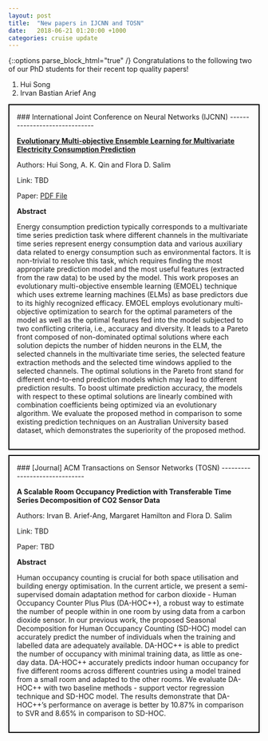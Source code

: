 ```yaml
---
layout: post
title:  "New papers in IJCNN and TOSN"
date:   2018-06-21 01:20:00 +1000
categories: cruise update
---
```


{::options parse_block_html="true" /}
Congratulations to the following two of our PhD students for their recent top quality papers!
<ol>
  <li>Hui Song</li>
  <li>Irvan Bastian Arief Ang</li>
</ol>

<div style="padding: 15px; margin-top: 10px; margin-bottom: 10px; border: 2px solid black;">
### International Joint Conference on Neural Networks (IJCNN)
------------------------------

[**Evolutionary Multi-objective Ensemble Learning for Multivariate Electricity Consumption Prediction**](https://github.com/cruiseresearchgroup/Evolutionary-Multi-objective-Ensemble-Learning-for-Multivariate-Electricity-Consumption-Prediction)

Authors: Hui Song, A. K. Qin and Flora D. Salim

Link: TBD

Paper: [PDF File](https://github.com/cruiseresearchgroup/Evolutionary-Multi-objective-Ensemble-Learning-for-Multivariate-Electricity-Consumption-Prediction/blob/master/paper/song2018evolutionary.pdf)

**Abstract**

Energy consumption prediction typically corresponds to a multivariate time series prediction task where different channels in the multivariate time series represent energy consumption data and various auxiliary data related to energy consumption such as environmental factors. It is non-trivial to resolve this task, which requires finding the most appropriate prediction model and the most useful features (extracted from the raw data) to be used by the model. This work proposes an evolutionary multi-objective ensemble learning (EMOEL) technique which uses extreme learning machines (ELMs) as base predictors due to its highly recognized efficacy. EMOEL employs evolutionary multi-objective optimization to search for the optimal parameters of the model as well as the optimal features fed into the model subjected to two conflicting criteria, i.e., accuracy and diversity. It leads to a Pareto front composed of non-dominated optimal solutions where each solution depicts the number of hidden neurons in the ELM, the selected channels in the multivariate time series, the selected feature extraction methods and the selected time windows applied to the selected channels. The optimal solutions in the Pareto front stand for different end-to-end prediction models which may lead to different prediction results. To boost ultimate prediction accuracy, the models with respect to these optimal solutions are linearly combined with combination coefficients being optimized via an evolutionary algorithm. We evaluate the proposed method in comparison to some existing prediction techniques on an Australian University based dataset, which demonstrates the superiority of the proposed method. 
</div>

<div style="padding: 15px; margin-top: 10px; margin-bottom: 10px; border: 2px solid black;">
### [Journal] ACM Transactions on Sensor Networks (TOSN)
------------------------------

**A Scalable Room Occupancy Prediction with Transferable Time Series Decomposition of CO2 Sensor Data**

Authors: Irvan B. Arief-Ang, Margaret Hamilton and Flora D. Salim

Link: TBD

Paper: TBD

**Abstract**

Human occupancy counting is crucial for both space utilisation and building energy optimisation. In the current article, we present a semi-supervised domain adaptation method for carbon dioxide - Human Occupancy Counter Plus Plus (DA-HOC++), a robust way to estimate the number of people within in one room by using data from a carbon dioxide sensor. In our previous work, the proposed Seasonal Decomposition for Human Occupancy Counting (SD-HOC) model can accurately predict the number of individuals when the training and labelled data are adequately available. DA-HOC++ is able to predict the number of occupancy with minimal training data, as little as one-day data. DA-HOC++ accurately predicts indoor human occupancy for five different rooms across different countries using a model trained from a small room and adapted to the other rooms. We evaluate DA-HOC++ with two baseline methods - support vector regression technique and SD-HOC model. The results demonstrate that DA-HOC++’s performance on average is better by 10.87% in comparison to SVR and 8.65% in comparison to SD-HOC.
</div>